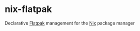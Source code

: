 # nix-flatpak

Declarative
[Flatpak](https://flatpak.org/)
management for the
[Nix](https://nixos.org/)
package manager
